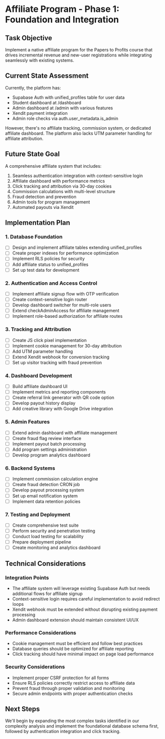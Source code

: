 # Affiliate Program - Phase 1: Foundation and Integration

## Task Objective
Implement a native affiliate program for the Papers to Profits course that drives incremental revenue and new-user registrations while integrating seamlessly with existing systems.

## Current State Assessment
Currently, the platform has:
- Supabase Auth with unified_profiles table for user data
- Student dashboard at /dashboard
- Admin dashboard at /admin with various features
- Xendit payment integration
- Admin role checks via auth.user_metadata.is_admin

However, there's no affiliate tracking, commission system, or dedicated affiliate dashboard. The platform also lacks UTM parameter handling for affiliate attribution.

## Future State Goal
A comprehensive affiliate system that includes:
1. Seamless authentication integration with context-sensitive login
2. Affiliate dashboard with performance metrics
3. Click tracking and attribution via 30-day cookies
4. Commission calculations with multi-level structure
5. Fraud detection and prevention
6. Admin tools for program management
7. Automated payouts via Xendit

## Implementation Plan

### 1. Database Foundation
- [ ] Design and implement affiliate tables extending unified_profiles
- [ ] Create proper indexes for performance optimization
- [ ] Implement RLS policies for security
- [ ] Add affiliate status to unified_profiles
- [ ] Set up test data for development

### 2. Authentication and Access Control
- [ ] Implement affiliate signup flow with OTP verification
- [ ] Create context-sensitive login router
- [ ] Develop dashboard switcher for multi-role users
- [ ] Extend checkAdminAccess for affiliate management
- [ ] Implement role-based authorization for affiliate routes

### 3. Tracking and Attribution
- [ ] Create JS click pixel implementation
- [ ] Implement cookie management for 30-day attribution
- [ ] Add UTM parameter handling
- [ ] Extend Xendit webhook for conversion tracking
- [ ] Set up visitor tracking with fraud prevention

### 4. Dashboard Development
- [ ] Build affiliate dashboard UI
- [ ] Implement metrics and reporting components
- [ ] Create referral link generator with QR code option
- [ ] Develop payout history display
- [ ] Add creative library with Google Drive integration

### 5. Admin Features
- [ ] Extend admin dashboard with affiliate management
- [ ] Create fraud flag review interface
- [ ] Implement payout batch processing
- [ ] Add program settings administration
- [ ] Develop program analytics dashboard

### 6. Backend Systems
- [ ] Implement commission calculation engine
- [ ] Create fraud detection CRON job
- [ ] Develop payout processing system
- [ ] Set up email notification system
- [ ] Implement data retention policies

### 7. Testing and Deployment
- [ ] Create comprehensive test suite
- [ ] Perform security and penetration testing
- [ ] Conduct load testing for scalability
- [ ] Prepare deployment pipeline
- [ ] Create monitoring and analytics dashboard

## Technical Considerations

### Integration Points
- The affiliate system will leverage existing Supabase Auth but needs additional flows for affiliate signup
- Context-sensitive login requires careful implementation to avoid redirect loops
- Xendit webhook must be extended without disrupting existing payment processing
- Admin dashboard extension should maintain consistent UI/UX

### Performance Considerations
- Cookie management must be efficient and follow best practices
- Database queries should be optimized for affiliate reporting
- Click tracking should have minimal impact on page load performance

### Security Considerations
- Implement proper CSRF protection for all forms
- Ensure RLS policies correctly restrict access to affiliate data
- Prevent fraud through proper validation and monitoring
- Secure admin endpoints with proper authentication checks

## Next Steps
We'll begin by expanding the most complex tasks identified in our complexity analysis and implement the foundational database schema first, followed by authentication integration and click tracking.

